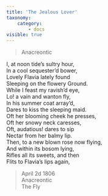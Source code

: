 ```yaml
---
title: 'The Jealous Lover'
taxonomy:
    category:
        - docs
visible: true
---
```


> Anacreontic  
  
I, at noon tide’s sultry hour,  
In a cool sequester’d bower,  
Lovely Flavia lately found  
Sleeping on the flowery Ground.  
While I feast my ravish’d eye,  
Lo! a vain and wanton fly,  
In his summer coat array’d,  
Dares to kiss the sleeping maid.  
Oft her blooming cheek he presses,  
Oft her snowy neck caresses,  
Oft, audatious! dares to sip  
Nectar from her balmy lip.  
Then, to a new blown rose now flying,  
And within its bosom lying,  
Rifles all its sweets, and then  
Flits to Flavia’s lips again,  
  
> April 2d 1806  
Anacreontic  
The Fly